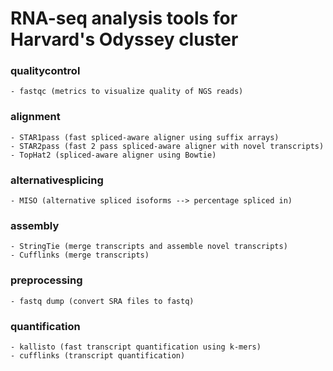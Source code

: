 # RNA-seq analysis tools for Harvard's Odyssey cluster

### qualitycontrol
	- fastqc (metrics to visualize quality of NGS reads)

### alignment
	- STAR1pass (fast spliced-aware aligner using suffix arrays)
	- STAR2pass (fast 2 pass spliced-aware aligner with novel transcripts)
	- TopHat2 (spliced-aware aligner using Bowtie)

### alternativesplicing
	- MISO (alternative spliced isoforms --> percentage spliced in)

### assembly
	- StringTie (merge transcripts and assemble novel transcripts)
	- Cufflinks (merge transcripts)

### preprocessing
	- fastq dump (convert SRA files to fastq)

### quantification
	- kallisto (fast transcript quantification using k-mers)
	- cufflinks (transcript quantification)



 
